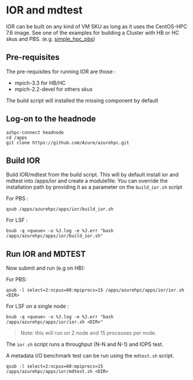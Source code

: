 # IOR and mdtest

IOR can be built on any kind of VM SKU as long as it uses the CentOS-HPC 7.6 image. See one of the examples for building a Cluster with HB or HC skus and PBS. (e.g. [simple_hpc_pbs](../../examples/simple_hpc_pbs/readme.md))

## Pre-requisites

The pre-requisites for running IOR are those :

- mpich-3.3 for HB/HC
- mpich-2.2-devel for others skus

The build script will installed the missing component by default

## Log-on to the headnode

```
azhpc-connect headnode
cd /apps
git clone https://github.com/Azure/azurehpc.git
```

## Build IOR
Build IOR/mdtest from the build script.  This will by default install ior and mdtest into /apps/ior and create a modulefile. You can override the installation path by providing it as a parameter on the `build_ior.sh` script

For PBS :
```
qsub /apps/azurehpc/apps/ior/build_ior.sh
```

For LSF :
```
bsub -q <queue> -o %J.log -e %J.err "bash /apps/azurehpc/apps/ior/build_ior.sh"
```

## Run IOR and MDTEST

Now submit and run (e.g on HB):

For PBS:
```
qsub -l select=2:ncpus=60:mpiprocs=15 /apps/azurehpc/apps/ior/ior.sh <DIR>
```

For LSF on a single node :
```
bsub -q <queue> -o %J.log -e %J.err "bash /apps/azurehpc/apps/ior/ior.sh <DIR>"
```

> Note: this will run on 2 node and 15 processes per node.

The `ior.sh` script runs a throughput (N-N and N-1) and IOPS test.

A metadata I/O benchmark test can be run using the `mdtest.sh` script.

```
qsub -l select=2:ncpus=60:mpiprocs=15 /apps/azurehpc/apps/ior/mdtest.sh <DIR>
```
